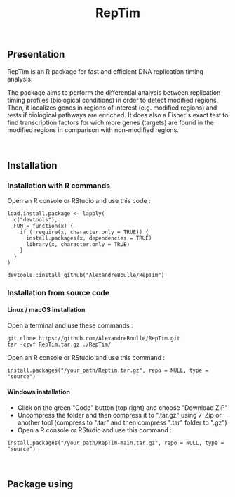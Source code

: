 <h1 align="center">RepTim</h1>


&nbsp;


## Presentation
RepTim is an R package for fast and efficient DNA replication timing analysis.

The package aims to perform the differential analysis between replication timing profiles (biological conditions) in order to detect modified regions. 
Then, it localizes genes in regions of interest (e.g. modified regions) and tests if biological pathways are enriched.
It does also a Fisher's exact test to find transcription factors for wich more genes (targets) are found in the modified regions in comparison with non-modified regions.


&nbsp;


## Installation

### Installation with R commands

Open an R console or RStudio and use this code :

```
load.install.package <- lapply(
  c("devtools"),
  FUN = function(x) {
    if (!require(x, character.only = TRUE)) {
      install.packages(x, dependencies = TRUE)
      library(x, character.only = TRUE)
    }
  }
)

devtools::install_github("AlexandreBoulle/RepTim")
```

### Installation from source code

#### Linux / macOS installation
Open a terminal and use these commands :

```
git clone https://github.com/AlexandreBoulle/RepTim.git
tar -czvf RepTim.tar.gz ./RepTim/
```

Open an R console or RStudio and use this command :

```
install.packages("/your_path/Reptim.tar.gz", repo = NULL, type = "source")
```

#### Windows installation

* Click on the green "Code" button (top right) and choose "Download ZIP"
* Uncompress the folder and then compress it to ".tar.gz" using 7-Zip or another tool (compress to ".tar" and then compress ".tar" folder to ".gz")
* Open a R console or RStudio and use this command :

```
install.packages("/your_path/RepTim-main.tar.gz", repo = NULL, type = "source")
```


&nbsp;


## Package using
